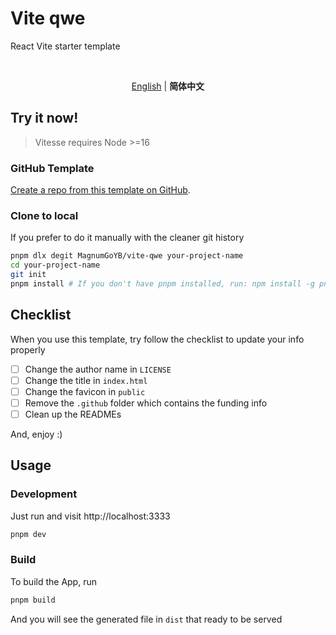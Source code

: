 # Vite qwe

React Vite starter template

<br>

<p align='center'>
<a href="https://github.com/MagnumGoYB/vite-qwe/blob/main/README.md">English</a> | <b>简体中文</b>
</p>

## Try it now!

> Vitesse requires Node >=16

### GitHub Template

[Create a repo from this template on GitHub](https://github.com/MagnumGoYB/vite-qwe/generate).

### Clone to local

If you prefer to do it manually with the cleaner git history

```bash
pnpm dlx degit MagnumGoYB/vite-qwe your-project-name
cd your-project-name
git init
pnpm install # If you don't have pnpm installed, run: npm install -g pnpm
```

## Checklist

When you use this template, try follow the checklist to update your info properly

- [ ] Change the author name in `LICENSE`
- [ ] Change the title in `index.html`
- [ ] Change the favicon in `public`
- [ ] Remove the `.github` folder which contains the funding info
- [ ] Clean up the READMEs

And, enjoy :)

## Usage

### Development

Just run and visit http://localhost:3333

```bash
pnpm dev
```

### Build

To build the App, run

```bash
pnpm build
```

And you will see the generated file in `dist` that ready to be served
